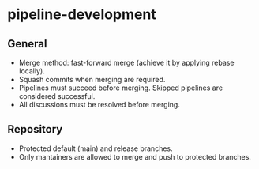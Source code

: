 # pipeline-development

## General

-   Merge method: fast-forward merge (achieve it by applying rebase locally).
-   Squash commits when merging are required.
-   Pipelines must succeed before merging. Skipped pipelines are considered successful.
-   All discussions must be resolved before merging.

## Repository

-   Protected default (main) and release branches.
-   Only mantainers are allowed to merge and push to protected branches.
